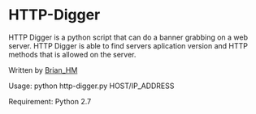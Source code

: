 # HTTP-Digger

HTTP Digger is a python script that can do a banner grabbing on a web server. HTTP Digger is able to find servers aplication version and HTTP methods that is allowed on the server.

Written by <a href="https://twitter.com/Gr3x__">Brian_HM</a>

Usage: python http-digger.py HOST/IP_ADDRESS

Requirement: Python 2.7
